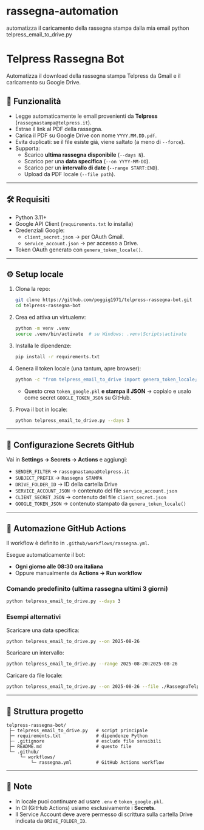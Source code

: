 # rassegna-automation
automatizza il caricamento della rassegna stampa dalla mia email
python telpress_email_to_drive.py


# Telpress Rassegna Bot

Automatizza il download della rassegna stampa Telpress da Gmail e il caricamento su Google Drive.

## 🚀 Funzionalità
- Legge automaticamente le email provenienti da **Telpress** (`rassegnastampa@telpress.it`).
- Estrae il link al PDF della rassegna.
- Carica il PDF su Google Drive con nome `YYYY.MM.DD.pdf`.
- Evita duplicati: se il file esiste già, viene saltato (a meno di `--force`).
- Supporta:
  - Scarico **ultima rassegna disponibile** (`--days N`).
  - Scarico per una **data specifica** (`--on YYYY-MM-DD`).
  - Scarico per un **intervallo di date** (`--range START:END`).
  - Upload da PDF locale (`--file path`).

---

## 🛠️ Requisiti
- Python 3.11+
- Google API Client (`requirements.txt` lo installa)
- Credenziali Google:
  - `client_secret.json` → per OAuth Gmail.
  - `service_account.json` → per accesso a Drive.
- Token OAuth generato con `genera_token_locale()`.

---

## ⚙️ Setup locale

1. Clona la repo:
   ```bash
   git clone https://github.com/poggig1971/telpress-rassegna-bot.git
   cd telpress-rassegna-bot
   ```

2. Crea ed attiva un virtualenv:
   ```bash
   python -m venv .venv
   source .venv/bin/activate  # su Windows: .venv\Scripts\activate
   ```

3. Installa le dipendenze:
   ```bash
   pip install -r requirements.txt
   ```

4. Genera il token locale (una tantum, apre browser):
   ```bash
   python -c "from telpress_email_to_drive import genera_token_locale; genera_token_locale()"
   ```
   - Questo crea `token_google.pkl` **e stampa il JSON** → copialo e usalo come secret `GOOGLE_TOKEN_JSON` su GitHub.

5. Prova il bot in locale:
   ```bash
   python telpress_email_to_drive.py --days 3
   ```

---

## 🔑 Configurazione Secrets GitHub

Vai in **Settings → Secrets → Actions** e aggiungi:

- `SENDER_FILTER` → `rassegnastampa@telpress.it`
- `SUBJECT_PREFIX` → `Rassegna STAMPA`
- `DRIVE_FOLDER_ID` → ID della cartella Drive
- `SERVICE_ACCOUNT_JSON` → contenuto del file `service_account.json`
- `CLIENT_SECRET_JSON` → contenuto del file `client_secret.json`
- `GOOGLE_TOKEN_JSON` → contenuto stampato da `genera_token_locale()`

---

## 🤖 Automazione GitHub Actions

Il workflow è definito in `.github/workflows/rassegna.yml`.

Esegue automaticamente il bot:

- **Ogni giorno alle 08:30 ora italiana**
- Oppure manualmente da **Actions → Run workflow**

### Comando predefinito (ultima rassegna ultimi 3 giorni)
```bash
python telpress_email_to_drive.py --days 3
```

### Esempi alternativi
Scaricare una data specifica:
```bash
python telpress_email_to_drive.py --on 2025-08-26
```

Scaricare un intervallo:
```bash
python telpress_email_to_drive.py --range 2025-08-20:2025-08-26
```

Caricare da file locale:
```bash
python telpress_email_to_drive.py --on 2025-08-26 --file ./RassegnaTelpress_26-08-2025.pdf
```

---

## 📂 Struttura progetto
```
telpress-rassegna-bot/
 ├─ telpress_email_to_drive.py   # script principale
 ├─ requirements.txt             # dipendenze Python
 ├─ .gitignore                   # esclude file sensibili
 ├─ README.md                    # questo file
 └─ .github/
     └─ workflows/
         └─ rassegna.yml         # GitHub Actions workflow
```

---

## 📝 Note
- In locale puoi continuare ad usare `.env` e `token_google.pkl`.
- In CI (GitHub Actions) usiamo esclusivamente i **Secrets**.
- Il Service Account deve avere permesso di scrittura sulla cartella Drive indicata da `DRIVE_FOLDER_ID`.
